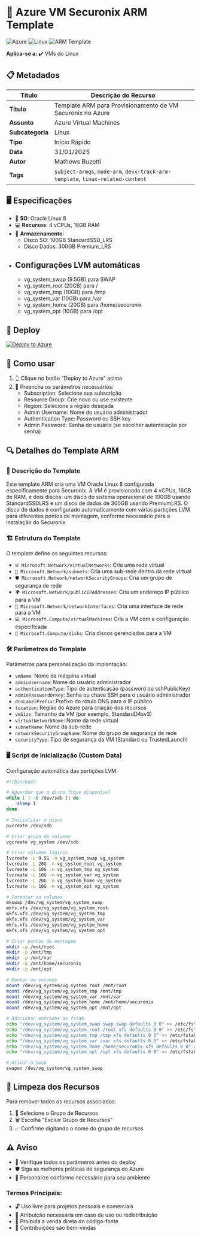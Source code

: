 # 🚀 Azure VM Securonix ARM Template

![Azure](https://img.shields.io/badge/Azure-blue?style=flat-square&logo=microsoftazure)
![Linux](https://img.shields.io/badge/Linux-FCC624?style=flat-square&logo=linux&logoColor=black)
![ARM Template](https://img.shields.io/badge/ARM-Template-orange?style=flat-square)

**Aplica-se a:** ✔️ VMs do Linux

## 📋 Metadados

| Título | Descrição do Recurso |
|--------|---------------------|
| **Título** | Template ARM para Provisionamento de VM Securonix no Azure |
| **Assunto** | Azure Virtual Machines |
| **Subcategoria** | Linux |
| **Tipo** | Início Rápido |
| **Data** | 31/01/2025 |
| **Autor** | Mathews Buzetti |
| **Tags** | `subject-armqs`, `mode-arm`, `devx-track-arm-template`, `linux-related-content` |

## 🖥️ Especificações

- 🐧 **SO**: Oracle Linux 8
- 💻 **Recursos**: 4 vCPUs, 16GB RAM
- 💾 **Armazenamento**:
  - Disco SO: 100GB StandardSSD_LRS
  - Disco Dados: 300GB Premium_LRS
- ## Configurações LVM automáticas
  - vg_system_swap (9.5GB) para SWAP
  - vg_system_root (20GB) para /
  - vg_system_tmp (10GB) para /tmp
  - vg_system_var (10GB) para /var
  - vg_system_home (20GB) para /home/securonix
  - vg_system_opt (10GB) para /opt

## 🚀 Deploy

[![Deploy to Azure](https://aka.ms/deploytoazurebutton)](https://portal.azure.com/#create/Microsoft.Template/uri/https%3A%2F%2Fraw.githubusercontent.com%2Fmathewsbuzetti%2Fsecuronixish%2Fmain%2Fazuredeploy.json)

## 📝 Como usar

1. 👆 Clique no botão "Deploy to Azure" acima
2. 🔧 Preencha os parâmetros necessários:
   - Subscription: Selecione sua subscrição
   - Resource Group: Crie novo ou use existente
   - Region: Selecione a região desejada
   - Admin Username: Nome do usuário administrador
   - Authentication Type: Password ou SSH key
   - Admin Password: Senha do usuário (se escolher autenticação por senha)

## 🔍 Detalhes do Template ARM

### 📄 Descrição do Template

Este template ARM cria uma VM Oracle Linux 8 configurada especificamente para Securonix. A VM é provisionada com 4 vCPUs, 16GB de RAM, e dois discos: um disco do sistema operacional de 100GB usando StandardSSDLRS e um disco de dados de 300GB usando PremiumLRS. O disco de dados é configurado automaticamente com várias partições LVM para diferentes pontos de montagem, conforme necessário para a instalação do Securonix.

### 🏗️ Estrutura do Template

O template define os seguintes recursos:

- `🌐 Microsoft.Network/virtualNetworks`: Cria uma rede virtual
- `🔗 Microsoft.Network/subnets`: Cria uma sub-rede dentro da rede virtual
- `🛡️ Microsoft.Network/networkSecurityGroups`: Cria um grupo de segurança de rede
- `🌍 Microsoft.Network/publicIPAddresses`: Cria um endereço IP público para a VM
- `🔌 Microsoft.Network/networkInterfaces`: Cria uma interface de rede para a VM
- `💻 Microsoft.Compute/virtualMachines`: Cria a VM com a configuração especificada
- `💾 Microsoft.Compute/disks`: Cria discos gerenciados para a VM

### 🛠️ Parâmetros do Template

Parâmetros para personalização da implantação:

- `vmName`: Nome da máquina virtual
- `adminUsername`: Nome do usuário administrador
- `authenticationType`: Tipo de autenticação (password ou sshPublicKey)
- `adminPasswordOrKey`: Senha ou chave SSH para o usuário administrador
- `dnsLabelPrefix`: Prefixo do rótulo DNS para o IP público
- `location`: Região do Azure para criação dos recursos
- `vmSize`: Tamanho da VM (por exemplo, StandardD4sv3)
- `virtualNetworkName`: Nome da rede virtual
- `subnetName`: Nome da sub-rede
- `networkSecurityGroupName`: Nome do grupo de segurança de rede
- `securityType`: Tipo de segurança da VM (Standard ou TrustedLaunch)

### 🖥️ Script de Inicialização (Custom Data)

Configuração automática das partições LVM:

```bash
#!/bin/bash

# Aguardar que o disco fique disponível
while [ ! -b /dev/sdb ]; do
    sleep 1
done

# Inicializar o disco
pvcreate /dev/sdb

# Criar grupo de volumes
vgcreate vg_system /dev/sdb

# Criar volumes lógicos
lvcreate -L 9.5G -n vg_system_swap vg_system
lvcreate -L 20G -n vg_system_root vg_system
lvcreate -L 10G -n vg_system_tmp vg_system
lvcreate -L 10G -n vg_system_var vg_system
lvcreate -L 20G -n vg_system_home vg_system
lvcreate -L 10G -n vg_system_opt vg_system

# Formatar os volumes
mkswap /dev/vg_system/vg_system_swap
mkfs.xfs /dev/vg_system/vg_system_root
mkfs.xfs /dev/vg_system/vg_system_tmp
mkfs.xfs /dev/vg_system/vg_system_var
mkfs.xfs /dev/vg_system/vg_system_home
mkfs.xfs /dev/vg_system/vg_system_opt

# Criar pontos de montagem
mkdir -p /mnt/root
mkdir -p /mnt/tmp
mkdir -p /mnt/var
mkdir -p /mnt/home/securonix
mkdir -p /mnt/opt

# Montar os volumes
mount /dev/vg_system/vg_system_root /mnt/root
mount /dev/vg_system/vg_system_tmp /mnt/tmp
mount /dev/vg_system/vg_system_var /mnt/var
mount /dev/vg_system/vg_system_home /mnt/home/securonix
mount /dev/vg_system/vg_system_opt /mnt/opt

# Adicionar entradas ao fstab
echo "/dev/vg_system/vg_system_swap swap swap defaults 0 0" >> /etc/fstab
echo "/dev/vg_system/vg_system_root /root xfs defaults 0 0" >> /etc/fstab
echo "/dev/vg_system/vg_system_tmp /tmp xfs defaults 0 0" >> /etc/fstab
echo "/dev/vg_system/vg_system_var /var xfs defaults 0 0" >> /etc/fstab
echo "/dev/vg_system/vg_system_home /home/securonix xfs defaults 0 0" >> /etc/fstab
echo "/dev/vg_system/vg_system_opt /opt xfs defaults 0 0" >> /etc/fstab

# Ativar a swap
swapon /dev/vg_system/vg_system_swap
```

## 🧹 Limpeza dos Recursos

Para remover todos os recursos associados:

1. 📂 Selecione o Grupo de Recursos
2. 🗑️ Escolha "Excluir Grupo de Recursos"
3. ✅ Confirme digitando o nome do grupo de recursos

## ⚠️ Aviso

- 🔗 Verifique todos os parâmetros antes do deploy
- 🛡️ Siga as melhores práticas de segurança do Azure
- 🔧 Personalize conforme necessário para seu ambiente

### Termos Principais:

- 🔓 Uso livre para projetos pessoais e comerciais
- 📝 Atribuição necessária em caso de uso ou redistribuição
- 🚫 Proibida a venda direta do código-fonte
- 🤝 Contribuições são bem-vindas
